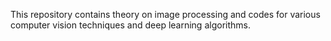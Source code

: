 This repository contains theory on image processing and codes for various computer vision techniques and deep learning
algorithms.
